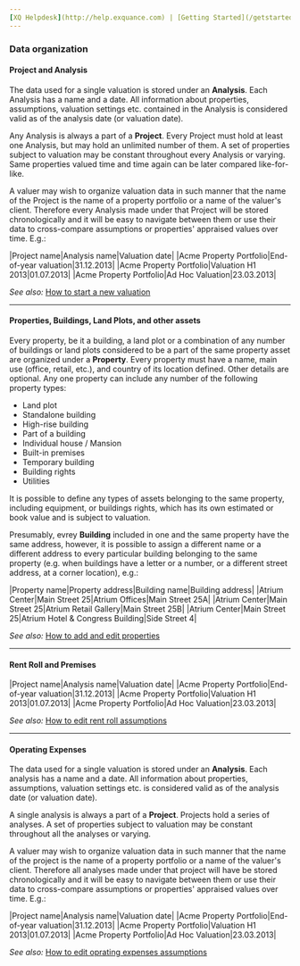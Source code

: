 ```yaml
---
[XQ Helpdesk](http://help.exquance.com) | [Getting Started](/getstarted/intro.html) | Data organization
---
```

### Data organization

#### Project and Analysis


The data used for a single valuation is stored under an **Analysis**. Each Analysis has a name and a date. All information about properties, assumptions, valuation settings etc. contained in the Analysis is considered valid as of the analysis date (or valuation date).

Any Analysis is always a part of a **Project**. Every Project must hold at least one Analysis, but may hold an unlimited number of them. A set of properties subject to valuation may be constant throughout every Analysis or varying. Same properties valued time and time again can be later compared like-for-like.

A valuer may wish to organize valuation data in such manner that the name of the Project is the name of a property portfolio or a name of the valuer's client. Therefore every Analysis made under that Project will be stored chronologically and it will be easy to navigate between them or use their data to cross-compare assumptions or properties' appraised values over time. E.g.:

|Project name|Analysis name|Valuation date|
|Acme Property Portfolio|End-of-year valuation|31.12.2013|
|Acme Property Portfolio|Valuation H1 2013|01.07.2013|
|Acme Property Portfolio|Ad Hoc Valuation|23.03.2013|

_See also:_ [How to start a new valuation](/howto/startvaluation.html) 

---

#### Properties, Buildings, Land Plots, and other assets

Every property, be it a building, a land plot or a combination of any number of buildings or land plots considered to be a part of the same property asset are organized under a **Property**. Every property must have a name, main use (office, retail, etc.), and country of its location defined. Other details are optional. Any one property can include any number of the following property types:

* Land plot
* Standalone building
* High-rise building
* Part of a building
* Individual house / Mansion
* Built-in premises
* Temporary building
* Building rights
* Utilities

It is possible to define any types of assets belonging to the same property, including equipment, or buildings rights, which has its own estimated or book value and is subject to valuation.

Presumably, evrey **Building** included in one and the same property have the same address, however, it is possible to assign a different name or a different address to every particular building belonging to the same property (e.g. when buildings have a letter or a number, or a different street address, at a corner location), e.g.:

|Property name|Property address|Building name|Building address|
|Atrium Center|Main Street 25|Atrium Offices|Main Street 25A|
|Atrium Center|Main Street 25|Atrium Retail Gallery|Main Street 25B|
|Atrium Center|Main Street 25|Atrium Hotel & Congress Building|Side Street 4|

_See also:_ [How to add and edit properties](/howto/properties.html)

---

#### Rent Roll and Premises



|Project name|Analysis name|Valuation date|
|Acme Property Portfolio|End-of-year valuation|31.12.2013|
|Acme Property Portfolio|Valuation H1 2013|01.07.2013|
|Acme Property Portfolio|Ad Hoc Valuation|23.03.2013|


_See also:_ [How to edit rent roll assumptions](/howto/rentroll.html)

---

#### Operating Expenses


The data used for a single valuation is stored under an **Analysis**. Each analysis has a name and a date. All information about properties, assumptions, valuation settings etc. is considered valid as of the analysis date (or valuation date).

A single analysis is always a part of a **Project**. Projects hold a series of analyses. A set of properties subject to valuation may be constant throughout all the analyses or varying.

A valuer may wish to organize valuation data in such manner that the name of the project is the name of a property portfolio or a name of the valuer's client. Therefore all analyses made under that project will have be stored chronologically and it will be easy to navigate between them or use their data to cross-compare assumptions or properties' appraised values over time. E.g.:

|Project name|Analysis name|Valuation date|
|Acme Property Portfolio|End-of-year valuation|31.12.2013|
|Acme Property Portfolio|Valuation H1 2013|01.07.2013|
|Acme Property Portfolio|Ad Hoc Valuation|23.03.2013|


_See also:_ [How to edit oprating expenses assumptions](/howto/opex.html)
